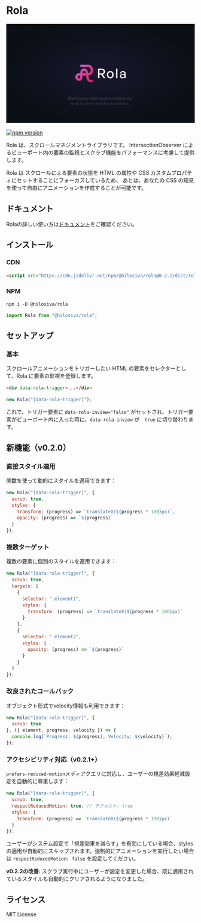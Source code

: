 # Rola

![Rola](/docs/public/ogp.png)

[![npm version](https://badge.fury.io/js/@hilosiva%2Frola.svg)](https://badge.fury.io/js/@hilosiva%2Frola)

Rola は、スクロールマネジメントライブラリです。
IntersectionObserver によるビューポート内の要素の監視とスクラブ機能をパフォーマンスに考慮して提供します。

Rola は スクロールによる要素の状態を HTML の属性や CSS カスタムプロパティにセットすることにフォーカスしているため、
あとは、あなたの CSS の知見を使って自由にアニメーションを作成することが可能です。

## ドキュメント

Rolaの詳しい使い方は[ドキュメント](https://hilosiva.github.io/rola/)をご確認ください。


## インストール

### CDN

```html
<script src="https://cdn.jsdelivr.net/npm/@hilosiva/rola@0.2.2/dist/rola.min.js" defer></script>
```

### NPM

```
npm i -D @hilosiva/rola
```

```javascript [main.js]
import Rola from "@hilosiva/rola";
```

## セットアップ

### 基本

スクロールアニメーションをトリガーしたい HTML の要素をセレクターとして、Rola に要素の監視を登録します。

```html
<div data-rola-trigger>...</div>
```

```javascript
new Rola("[data-rola-trigger]");
```

これで、トリガー要素に `data-rola-inview="false"` がセットされ、トリガー要素がビューポート内に入った時に、`data-rola-inview` が　`true` に切り替わります。

## 新機能（v0.2.0）

### 直接スタイル適用

関数を使って動的にスタイルを適用できます：

```javascript
new Rola("[data-rola-trigger]", {
  scrub: true,
  styles: {
    transform: (progress) => `translateX(${progress * 100}px)`,
    opacity: (progress) => `${progress}`
  }
});
```

### 複数ターゲット

複数の要素に個別のスタイルを適用できます：

```javascript
new Rola("[data-rola-trigger]", {
  scrub: true,
  targets: [
    {
      selector: ".element1",
      styles: {
        transform: (progress) => `translateX(${progress * 100}px)`
      }
    },
    {
      selector: ".element2", 
      styles: {
        opacity: (progress) => `${progress}`
      }
    }
  ]
});
```

### 改良されたコールバック

オブジェクト形式でvelocity情報も利用できます：

```javascript
new Rola("[data-rola-trigger]", {
  scrub: true
}, ({ element, progress, velocity }) => {
  console.log(`Progress: ${progress}, Velocity: ${velocity}`);
});
```

### アクセシビリティ対応（v0.2.1+）

`prefers-reduced-motion`メディアクエリに対応し、ユーザーの視差効果軽減設定を自動的に尊重します：

```javascript
new Rola("[data-rola-trigger]", {
  scrub: true,
  respectReducedMotion: true, // デフォルト: true
  styles: {
    transform: (progress) => `translateX(${progress * 100}px)`
  }
});
```

ユーザーがシステム設定で「視差効果を減らす」を有効にしている場合、stylesの適用が自動的にスキップされます。強制的にアニメーションを実行したい場合は `respectReducedMotion: false` を設定してください。

**v0.2.2の改善:** スクラブ実行中にユーザーが設定を変更した場合、既に適用されているスタイルも自動的にクリアされるようになりました。


## ライセンス

MIT License
